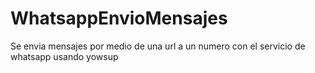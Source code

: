 # WhatsappEnvioMensajes
Se envia mensajes por medio de una url a un numero con el servicio de whatsapp usando yowsup
